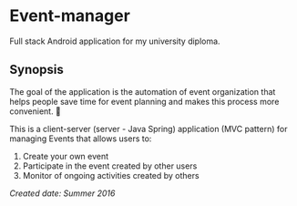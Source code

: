 # Event-manager
Full stack Android application for my university diploma.
## Synopsis
The goal of the application is the automation of event organization that helps people save time for event planning and makes this process more convenient. 🙂

This is a client-server (server - Java Spring) application (MVC pattern) for managing Events that allows users to: 
1. Сreate your own event
2. Participate in the event created by other users
3. Monitor of ongoing activities created by others

*Created date: Summer 2016*
